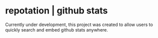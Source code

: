 # repotation  |  github stats

Currently under development, this project was created to allow users to quickly search and embed github stats anywhere.



